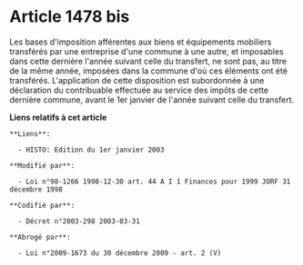 # Article 1478 bis

Les bases d'imposition afférentes aux biens et équipements mobiliers transférés par une entreprise d'une commune à une autre,
et imposables dans cette dernière l'année suivant celle du transfert, ne sont pas, au titre de la même année, imposées dans
la commune d'où ces éléments ont été transférés. L'application de cette disposition est subordonnée à une déclaration du
contribuable effectuée au service des impôts de cette dernière commune, avant le 1er janvier de l'année suivant celle du
transfert.

**Liens relatifs à cet article**

	**Liens**:

	  - HISTO: Edition du 1er janvier 2003

	**Modifié par**:

	  - Loi n°98-1266 1998-12-30 art. 44 A I 1 Finances pour 1999 JORF 31 décembre 1998

	**Codifié par**:

	  - Décret n°2003-298 2003-03-31

	**Abrogé par**:

	  - Loi n°2009-1673 du 30 décembre 2009 - art. 2 (V)
